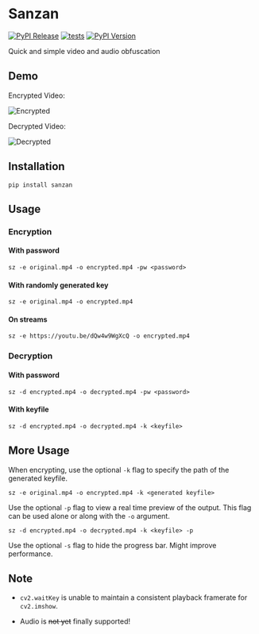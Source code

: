 # Sanzan

[![PyPI Release](https://github.com/kokseen1/Sanzan/actions/workflows/release.yml/badge.svg)](https://github.com/kokseen1/Sanzan/actions/workflows/release.yml)
[![tests](https://github.com/kokseen1/Sanzan/actions/workflows/test.yml/badge.svg)](https://github.com/kokseen1/Sanzan/actions/workflows/test.yml)
[![PyPI Version](https://img.shields.io/pypi/v/sanzan.svg)](https://pypi.python.org/pypi/sanzan/)

Quick and simple video and audio obfuscation

## Demo

Encrypted Video:

![Encrypted](https://raw.githubusercontent.com/kokseen1/Sanzan/main/img/enc.gif?raw=True)

Decrypted Video:

![Decrypted](https://raw.githubusercontent.com/kokseen1/Sanzan/main/img/dec.gif?raw=True)

<!-- <p align="center">
 <p align="center">Obfuscated Video:<p align="center">
  <img src="https://raw.githubusercontent.com/kokseen1/Sanzan/main/img/obfuscated.png?raw=True" width="70%" alt="Obfuscated Video"/>
</p>

<p align="center">
 <p align="center">Deobfuscated Video:<p align="center">
  <img src="https://raw.githubusercontent.com/kokseen1/Sanzan/main/img/deobfuscated.png?raw=True" width="70%" alt="Deobfuscated Video"/>
</p> -->
 
## Installation

```shell
pip install sanzan
```

## Usage

### Encryption

#### With password

```shell
sz -e original.mp4 -o encrypted.mp4 -pw <password>
```

#### With randomly generated key

```shell
sz -e original.mp4 -o encrypted.mp4
```

#### On streams

```shell
sz -e https://youtu.be/dQw4w9WgXcQ -o encrypted.mp4
```

### Decryption

#### With password

```shell
sz -d encrypted.mp4 -o decrypted.mp4 -pw <password>
```

#### With keyfile

```shell
sz -d encrypted.mp4 -o decrypted.mp4 -k <keyfile>
```

## More Usage

When encrypting, use the optional `-k` flag to specify the path of the generated keyfile.

```shell
sz -e original.mp4 -o encrypted.mp4 -k <generated keyfile>
```

Use the optional `-p` flag to view a real time preview of the output. This flag can be used alone or along with the `-o` argument.

```shell
sz -d encrypted.mp4 -o decrypted.mp4 -k <keyfile> -p
```

Use the optional `-s` flag to hide the progress bar. Might improve performance.


## Note

- `cv2.waitKey` is unable to maintain a consistent playback framerate for `cv2.imshow`.

<!-- - `vidgear` is used for streaming, but will fall back to `YDL` if streaming is unavailable. -->

- Audio is ~~not yet~~ finally supported!
